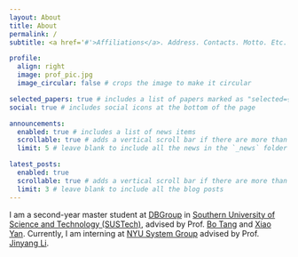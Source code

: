 ```yaml
---
layout: About
title: About
permalink: /
subtitle: <a href='#'>Affiliations</a>. Address. Contacts. Motto. Etc.

profile:
  align: right
  image: prof_pic.jpg
  image_circular: false # crops the image to make it circular

selected_papers: true # includes a list of papers marked as "selected={true}"
social: true # includes social icons at the bottom of the page

announcements:
  enabled: true # includes a list of news items
  scrollable: true # adds a vertical scroll bar if there are more than 3 news items
  limit: 5 # leave blank to include all the news in the `_news` folder

latest_posts:
  enabled: true
  scrollable: true # adds a vertical scroll bar if there are more than 3 new posts items
  limit: 3 # leave blank to include all the blog posts
---
```


I am a second-year master student at [DBGroup](https://dbgroup.sustech.edu.cn/) in [Southern University of Science and Technology (SUSTech)](https://www.sustech.edu.cn/), advised by Prof. [Bo Tang](https://acm.sustech.edu.cn/btang/) and [Xiao Yan](https://yanxiaosunny.github.io/). Currently, I am interning at [NYU System Group](http://www.news.cs.nyu.edu/) advised by Prof. [Jinyang Li](https://www.news.cs.nyu.edu/~jinyang/).